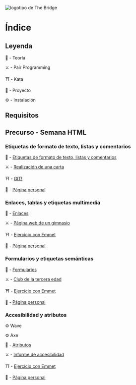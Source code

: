 ![logotipo de The Bridge](https://user-images.githubusercontent.com/27650532/77754601-e8365180-702b-11ea-8bed-5bc14a43f869.png "logotipo de The Bridge")

# Índice

## Leyenda

:scroll: - Teoría

:crossed_swords: - Pair Programming

:shinto_shrine: - Kata

:european_castle: - Proyecto

:gear: - Instalación

## Requisitos

## Precurso - Semana HTML

<!-- ### Lunes

:gear: Editor de texto -->

<!-- ###  Martes -->
###  Etiquetas de formato de texto, listas y comentarios

:scroll: - [Etiquetas de formato de texto, listas y comentarios](texto.md)

:crossed_swords: - [Realización de una carta](https://github.com/TheBridge-FullStackDeveloper/html-pp-cartas)

:shinto_shrine: - [GIT!](https://github.com/TheBridge-FullStackDeveloper/html-kata-github-template)

:european_castle: - [Página personal](https://github.com/TheBridge-FullStackDeveloper/ejercicio_pagina_personal)

<!-- ### Miércoles -->
### Enlaces, tablas y etiquetas multimedia

:scroll:  - [Enlaces](referencias_tablas_multimedia.md)

:crossed_swords: -  [Página web de un gimnasio](https://github.com/TheBridge-FullStackDeveloper/html-pp-gimnasio)

:shinto_shrine: - [Ejercicio con Emmet](https://github.com/TheBridge-FullStackDeveloper/html-kata-emmet1)

:european_castle: - [Página personal](https://github.com/TheBridge-FullStackDeveloper/ejercicio_pagina_personal)

<!-- ### Jueves -->
### Formularios y etiquetas semánticas

:scroll: - [Formularios](formularios.md)

:crossed_swords: - [Club de la tercera edad](https://github.com/TheBridge-FullStackDeveloper/html-pp-formularios)

:shinto_shrine: - [Ejercicio con Emmet](https://github.com/TheBridge-FullStackDeveloper/html-kata-emmet2)

:european_castle: - [Página personal](https://github.com/TheBridge-FullStackDeveloper/ejercicio_pagina_personal)

<!-- ### Viernes -->
### Accesibilidad y atributos

:gear: Wave

:gear: Axe

:scroll: - [Atributos](accesibilidad.md)

:crossed_swords: - [Informe de accesibilidad](https://github.com/TheBridge-FullStackDeveloper/html-pp-informe-accesibilidad)

:shinto_shrine: - [Ejercicio con Emmet](https://github.com/TheBridge-FullStackDeveloper/html-kata-emmet3)

:european_castle: - [Página personal](https://github.com/TheBridge-FullStackDeveloper/ejercicio_pagina_personal)
